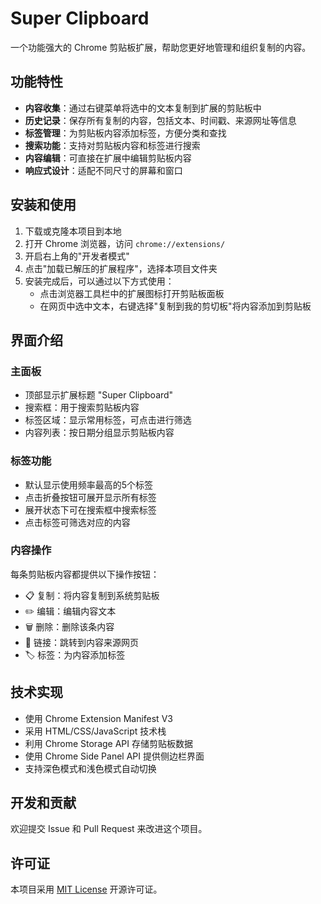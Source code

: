 # Super Clipboard

一个功能强大的 Chrome 剪贴板扩展，帮助您更好地管理和组织复制的内容。

## 功能特性

- **内容收集**：通过右键菜单将选中的文本复制到扩展的剪贴板中
- **历史记录**：保存所有复制的内容，包括文本、时间戳、来源网址等信息
- **标签管理**：为剪贴板内容添加标签，方便分类和查找
- **搜索功能**：支持对剪贴板内容和标签进行搜索
- **内容编辑**：可直接在扩展中编辑剪贴板内容
- **响应式设计**：适配不同尺寸的屏幕和窗口

## 安装和使用

1. 下载或克隆本项目到本地
2. 打开 Chrome 浏览器，访问 `chrome://extensions/`
3. 开启右上角的"开发者模式"
4. 点击"加载已解压的扩展程序"，选择本项目文件夹
5. 安装完成后，可以通过以下方式使用：
   - 点击浏览器工具栏中的扩展图标打开剪贴板面板
   - 在网页中选中文本，右键选择"复制到我的剪切板"将内容添加到剪贴板

## 界面介绍

### 主面板
- 顶部显示扩展标题 "Super Clipboard"
- 搜索框：用于搜索剪贴板内容
- 标签区域：显示常用标签，可点击进行筛选
- 内容列表：按日期分组显示剪贴板内容

### 标签功能
- 默认显示使用频率最高的5个标签
- 点击折叠按钮可展开显示所有标签
- 展开状态下可在搜索框中搜索标签
- 点击标签可筛选对应的内容

### 内容操作
每条剪贴板内容都提供以下操作按钮：
- 📋 复制：将内容复制到系统剪贴板
- ✏️ 编辑：编辑内容文本
- 🗑️ 删除：删除该条内容
- 🔗 链接：跳转到内容来源网页
- 🏷️ 标签：为内容添加标签

## 技术实现

- 使用 Chrome Extension Manifest V3
- 采用 HTML/CSS/JavaScript 技术栈
- 利用 Chrome Storage API 存储剪贴板数据
- 使用 Chrome Side Panel API 提供侧边栏界面
- 支持深色模式和浅色模式自动切换

## 开发和贡献

欢迎提交 Issue 和 Pull Request 来改进这个项目。

## 许可证

本项目采用 [MIT License](LICENSE) 开源许可证。
